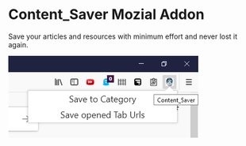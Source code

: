 # Content_Saver Mozial Addon
Save your articles and resources with minimum effort and never lost it again.

[![Screenshot](/product_screenshot.png?raw=true "Optional Title")](https://www.facebook.com/shaon.majumder)